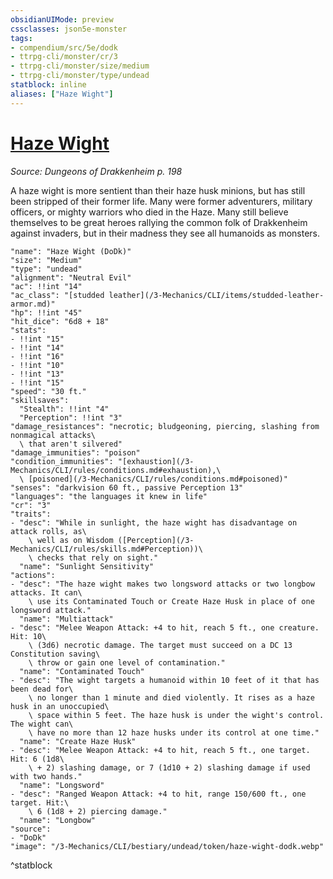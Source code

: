 ```yaml
---
obsidianUIMode: preview
cssclasses: json5e-monster
tags:
- compendium/src/5e/dodk
- ttrpg-cli/monster/cr/3
- ttrpg-cli/monster/size/medium
- ttrpg-cli/monster/type/undead
statblock: inline
aliases: ["Haze Wight"]
---
```

# [Haze Wight](3-Mechanics\CLI\bestiary\undead/haze-wight-dodk.md)
*Source: Dungeons of Drakkenheim p. 198*  

A haze wight is more sentient than their haze husk minions, but has still been stripped of their former life. Many were former adventurers, military officers, or mighty warriors who died in the Haze. Many still believe themselves to be great heroes rallying the common folk of Drakkenheim against invaders, but in their madness they see all humanoids as monsters.

```statblock
"name": "Haze Wight (DoDk)"
"size": "Medium"
"type": "undead"
"alignment": "Neutral Evil"
"ac": !!int "14"
"ac_class": "[studded leather](/3-Mechanics/CLI/items/studded-leather-armor.md)"
"hp": !!int "45"
"hit_dice": "6d8 + 18"
"stats":
- !!int "15"
- !!int "14"
- !!int "16"
- !!int "10"
- !!int "13"
- !!int "15"
"speed": "30 ft."
"skillsaves":
  "Stealth": !!int "4"
  "Perception": !!int "3"
"damage_resistances": "necrotic; bludgeoning, piercing, slashing from nonmagical attacks\
  \ that aren't silvered"
"damage_immunities": "poison"
"condition_immunities": "[exhaustion](/3-Mechanics/CLI/rules/conditions.md#exhaustion),\
  \ [poisoned](/3-Mechanics/CLI/rules/conditions.md#poisoned)"
"senses": "darkvision 60 ft., passive Perception 13"
"languages": "the languages it knew in life"
"cr": "3"
"traits":
- "desc": "While in sunlight, the haze wight has disadvantage on attack rolls, as\
    \ well as on Wisdom ([Perception](/3-Mechanics/CLI/rules/skills.md#Perception))\
    \ checks that rely on sight."
  "name": "Sunlight Sensitivity"
"actions":
- "desc": "The haze wight makes two longsword attacks or two longbow attacks. It can\
    \ use its Contaminated Touch or Create Haze Husk in place of one longsword attack."
  "name": "Multiattack"
- "desc": "Melee Weapon Attack: +4 to hit, reach 5 ft., one creature. Hit: 10\
    \ (3d6) necrotic damage. The target must succeed on a DC 13 Constitution saving\
    \ throw or gain one level of contamination."
  "name": "Contaminated Touch"
- "desc": "The wight targets a humanoid within 10 feet of it that has been dead for\
    \ no longer than 1 minute and died violently. It rises as a haze husk in an unoccupied\
    \ space within 5 feet. The haze husk is under the wight's control. The wight can\
    \ have no more than 12 haze husks under its control at one time."
  "name": "Create Haze Husk"
- "desc": "Melee Weapon Attack: +4 to hit, reach 5 ft., one target. Hit: 6 (1d8\
    \ + 2) slashing damage, or 7 (1d10 + 2) slashing damage if used with two hands."
  "name": "Longsword"
- "desc": "Ranged Weapon Attack: +4 to hit, range 150/600 ft., one target. Hit:\
    \ 6 (1d8 + 2) piercing damage."
  "name": "Longbow"
"source":
- "DoDk"
"image": "/3-Mechanics/CLI/bestiary/undead/token/haze-wight-dodk.webp"
```
^statblock